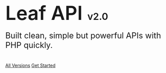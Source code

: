 <!-- markdownlint-disable no-inline-html -->
#

<h1 style="font-size: 60px; font-weight: 600;">
  Leaf API <span style="font-size: 30px;">v2.0</span>
</h1>
<p style="font-size: 25px; margin-top: -20px; margin-bottom: 40px;">
  Built clean, simple but powerful APIs with PHP quickly.
</p>

[All Versions](leaf-api/versions)
[Get Started](leaf-api/?id=leafapi)
